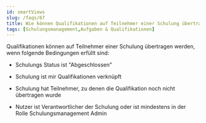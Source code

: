 ```yaml
---
id: smartViews
slug: /faqs/67
title: Wie können Qualifikationen auf Teilnehmer einer Schulung übertragen werden
tags: [Schulungsmanagement,Aufgaben & Qualifikationen]
---
```

Qualifikationen können auf Teilnehmer einer Schulung übertragen werden, wenn folgende Bedingungen erfüllt sind:

*   Schulungs Status ist "Abgeschlossen"

*   Schulung ist mir Qualifikationen verknüpft

*   Schulung hat Teilnehmer, zu denen die Qualifikation noch nicht übertragen wurde

*   Nutzer ist Verantwortlicher der Schulung oder ist mindestens in der Rolle Schulungsmanagement Admin